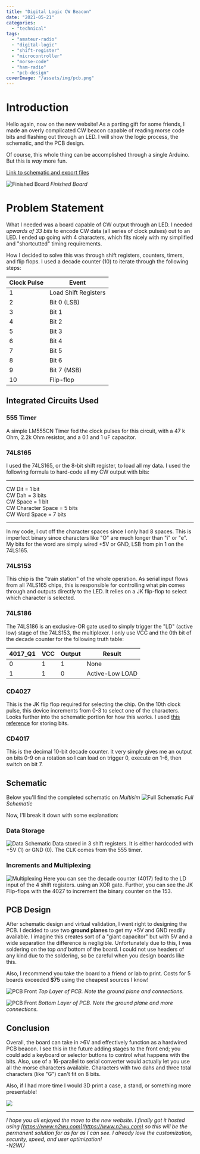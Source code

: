 ```yaml
---
title: "Digital Logic CW Beacon"
date: "2021-05-21"
categories:
  - "technical"
tags:
  - "amateur-radio"
  - "digital-logic"
  - "shift-register"
  - "microcontroller"
  - "morse-code"
  - "ham-radio"
  - "pcb-design"
coverImage: "/assets/img/pcb.png"
---
```

# Introduction

Hello again, now on the new website! As a parting gift for some friends, I made an overly complicated CW beacon capable of reading morse code bits and flashing out through an LED. I will show the logic process, the schematic, and the PCB design.

Of course, this whole thing can be accomplished through a single Arduino. But this is _way_ more fun.

[Link to schematic and export files](https://github.com/N2WU/CW_PCB_Beacon)

![Finished Board](/assets/img/pcb.png)
_Finished Board_

# Problem Statement

What I needed was a board capable of CW output through an LED. I needed _upwards of 33 bits_ to encode CW data (all series of clock pulses) out to an LED. I ended up going with 4 characters, which fits nicely with my simplified and "shortcutted" timing requirements.

How I decided to solve this was through shift registers, counters, timers, and flip flops. I used a decade counter (10) to iterate through the following steps:


| Clock Pulse | Event |
| ----------- | ----------- |
| 1   | Load Shift Registers       |
| 2   | Bit 0 (LSB)       |
| 3   | Bit 1       |
| 4   | Bit 2       |
| 5   | Bit 3       |
| 6   | Bit 4       |
| 7   | Bit 5       |
| 8   | Bit 6       |
| 9   | Bit 7 (MSB)      |
| 10  | Flip-flop       |



## Integrated Circuits Used

### 555 Timer
  A simple LM555CN Timer fed the clock pulses for this circuit, with a 47 k Ohm, 2.2k Ohm resistor, and a 0.1 and 1 uF capacitor.

### 74LS165

I used the 74LS165, or the 8-bit shift register, to load all my data. I used the following formula to hard-code all my CW output with bits:

---
  CW Dit = 1 bit  
  CW Dah = 3 bits  
  CW Space = 1 bit  
  CW Character Space = 5 bits  
  CW Word Space = 7 bits  

---

In my code, I cut off the character spaces since I only had 8 spaces. This is imperfect binary since characters like "O" are much longer than "i" or "e". My bits for the word are simply wired +5V or GND, LSB from pin 1 on the 74LS165.

### 74LS153

This chip is the "train station" of the whole operation. As serial input flows from all 74LS165 chips, this is responsible for controlling what pin comes through and outputs directly to the LED. It relies on a JK flip-flop to select which character is selected.

### 74LS186

The 74LS186 is an exclusive-OR gate used to simply trigger the "LD" (active low) stage of the 74LS153, the multiplexer. I only use VCC and the 0th bit of the decade counter for the following truth table:

| 4017_Q1 | VCC | Output | Result |
| ----------- | ----------- | ---| --- |
| 0 | 1 | 1 | None |
| 1  | 1| 0 | Active-Low LOAD |



### CD4027

This is the JK flip flop required for selecting the chip. On the 10th clock pulse, this device increments from 0-3 to select one of the characters. Looks further into the schematic portion for how this works. I used [this reference](https://electronics.stackexchange.com/questions/19787/how-1-bit-was-stored-in-flip-flop) for storing bits.

### CD4017

This is the decimal 10-bit decade counter. It very simply gives me an output on bits 0-9 on a rotation so I can load on trigger 0, execute on 1-6, then switch on bit 7.


## Schematic

Below you'll find the completed schematic on _Multisim_
![Full Schematic](/assets/img/cw_schematic_full.PNG)
_Full Schematic_

Now, I'll break it down with some explanation:

### Data Storage

![Data Schematic](/assets/img/cw_schematic_storage.PNG)
Data stored in 3 shift registers. It is either hardcoded with +5V (1) or GND (0). The CLK comes from the 555 timer.

### Increments and Multiplexing

![Multiplexing](/assets/img/cw_schematic_multiplex.PNG)
Here you can see the decade counter (4017) fed to the LD input of the 4 shift registers. using an XOR gate. Further, you can see the JK Flip-flops with the 4027 to increment the binary counter on the 153.


## PCB Design

After schematic design and virtual validation, I went right to designing the PCB. I decided to use two **ground planes** to get my +5V and GND readily available. I imagine this creates sort of a "giant capacitor" but with 5V and a wide separation the difference is negligible. Unfortunately due to this, I was soldering on the top _and_ bottom of the board. I could not use headers of any kind due to the soldering, so be careful when you design boards like this.

Also, I recommend you take the board to a friend or lab to print. Costs for 5 boards exceeded **$75** using the cheapest sources I know!

![PCB Front](/assets/img/cw_pcb_top.png)
_Top Layer of PCB. Note the ground plane and connections._

![PCB Front](/assets/img/cw_pcb_bottom.png)
_Bottom Layer of PCB. Note the ground plane and more connections._

## Conclusion

Overall, the board can take in >6V and effectively function as a hardwired PCB beacon. I see this in the future adding stages to the front end; you could add a keyboard or selector buttons to control what happens with the bits. Also, use of a 16-parallel to serial converter would actually let you use all the morse characters available. Characters with two dahs and three total characters (like "G") can't fit on 8 bits.

Also, if I had more time I would 3D print a case, a stand, or something more presentable!

![](https://media0.giphy.com/media/3o6MbfAjB0IbVXNmAE/giphy.gif?cid=ecf05e4790jn9oxhg740lov7v1c7j7tva0thnluhgc4irip5&rid=giphy.gif&ct=g)

---

_I hope you all enjoyed the move to the new website. I finally got it hosted using [https://www.n2wu.com](https://www.n2wu.com) so this will be the permanent solution for as far as I can see. I already love the customization, security, speed, and user optimization!_  
_-N2WU_
